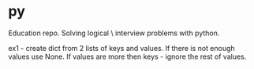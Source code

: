 # py
Education repo. Solving logical \ interview problems with python.

ex1 - create dict from 2 lists of keys and values. If there is not enough values use None. If values are more then keys - ignore the rest of values.
